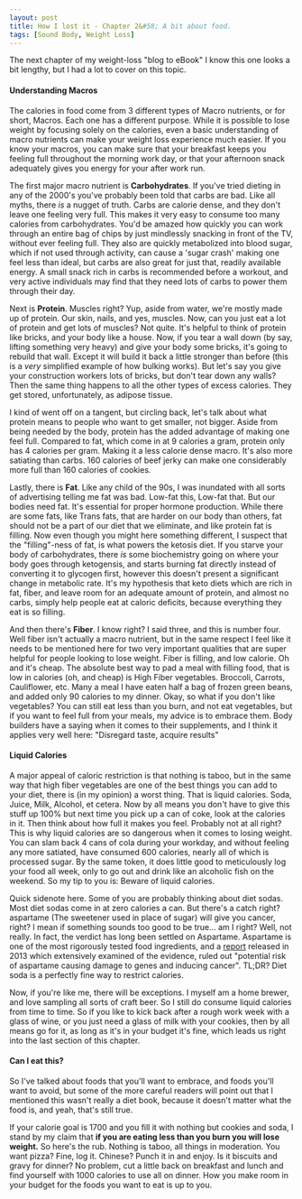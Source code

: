 ```yaml
---
layout: post
title: How I lost it - Chapter 2&#58; A bit about food.
tags: [Sound Body, Weight Loss]
---
```


The next chapter of my weight-loss "blog to eBook" I know this one looks a bit lengthy, but I had a lot to cover on this topic.

#### Understanding Macros

The calories in food come from 3 different types of Macro nutrients, or for short, Macros. Each one has a different purpose. While it is possible to lose weight by focusing solely on the calories, even a basic understanding of macro nutrients can make your weight loss experience much easier. If you know your macros, you can make sure that your breakfast keeps you feeling full throughout the morning work day, or that your afternoon snack adequately gives you energy for your after work run.

The first major macro nutrient is **Carbohydrates**. If you've tried dieting in any of the 2000's you've probably been told that carbs are bad. Like all myths, there *is* a nugget of truth. Carbs are calorie dense, and they don't leave one feeling very full. This makes it very easy to consume too many calories from carbohydrates. You'd be amazed how quickly you can work through an entire bag of chips by just mindlessly snacking in front of the TV, without ever feeling full. They also are quickly metabolized into blood sugar, which if not used through activity, can cause a 'sugar crash' making one feel less than ideal, but carbs are also great for just that, readily available energy. A small snack rich in carbs is recommended before a workout, and very active individuals may find that they need lots of carbs to power them through their day.

Next is **Protein**. Muscles right? Yup, aside from water, we're mostly made up of protein. Our skin, nails, and yes, muscles. Now, can you just eat a lot of protein and get lots of muscles? Not quite. It's helpful to think of protein like bricks, and your body like a house. Now, if you tear a wall down (by say, lifting something very heavy) and give your body some bricks, it's going to rebuild that wall. Except it will build it back a little stronger than before (this is a *very* simplified example of how bulking works). But let's say you give your construction workers lots of bricks, but don't tear down any walls? Then the same thing happens to all the other types of excess calories. They get stored, unfortunately, as adipose tissue.

I kind of went off on a tangent, but circling back, let's talk about what protein means to people who want to get smaller, not bigger. Aside from being needed by the body, protein has the added advantage of making one feel full. Compared to fat, which come in at 9 calories a gram, protein only has 4 calories per gram. Making it a less calorie dense macro. It's also more satiating than carbs. 160 calories of beef jerky can make one considerably more full than 160 calories of cookies.

Lastly, there is **Fat**. Like any child of the 90s, I was inundated with all sorts of advertising telling me fat was bad. Low-fat this, Low-fat that. But our bodies need fat. It's essential for proper hormone production. While there are some fats, like Trans fats, that are harder on our body than others, fat should not be a part of our diet that we eliminate, and like protein fat is filling. Now even though you might here something different, I suspect that the "filling"-ness of fat, is what powers the ketosis diet. If you starve your body of carbohydrates, there *is* some biochemistry going on where your body goes through ketogensis, and starts burning fat directly instead of converting it to glycogen first, however this doesn't present a significant change in metabolic rate. It's my hypothesis that keto diets which are rich in fat, fiber, and leave room for an adequate amount of protein, and almost no carbs, simply help people eat at caloric deficits, because everything they eat is so filling.

And then there's **Fiber**. I know right? I said three, and this is number four. Well fiber isn't actually a macro nutrient, but in the same respect I feel like it needs to be mentioned here for two very important qualities that are super helpful for people looking to lose weight. Fiber is filling, and low calorie. Oh and it's cheap. The absolute best way to pad a meal with filling food, that is low in calories (oh, and cheap) is High Fiber vegetables. Broccoli, Carrots, Cauliflower, etc. Many a meal I have eaten half a bag of frozen green beans, and added only 90 calories to my dinner. Okay, so what if you don't like vegetables? You can still eat less than you burn, and not eat vegetables, but if you want to feel full from your meals, my advice is to embrace them. Body builders have a saying when it comes to their supplements, and I think it applies very well here: "Disregard taste, acquire results"

#### Liquid Calories

A major appeal of caloric restriction is that nothing is taboo, but in the same way that high fiber vegetables are one of the best things you can add to your diet, there is (in my opinion) a worst thing. That is liquid calories. Soda, Juice, Milk, Alcohol, et cetera. Now by all means you don't have to give this stuff up 100% but next time you pick up a can of coke, look at the calories in it. Then think about how full it makes you feel. Probably not at all right? This is why liquid calories are so dangerous when it comes to losing weight. You can slam back 4 cans of cola during your workday, and without feeling any more satiated, have consumed 600 calories, nearly all of which is processed sugar. By the same token, it does little good to meticulously log your food all week, only to go out and drink like an alcoholic fish on the weekend. So my tip to you is: Beware of liquid calories.

Quick sidenote here. Some of you are probably thinking about diet sodas. Most diet sodas come in at zero calories a can. But there's a catch right? aspartame (The sweetener used in place of sugar) will give you cancer, right? I mean if something sounds too good to be true... am I right? Well, not really. In fact, the verdict has long been settled on Aspartame. Aspartame is one of the most rigorously tested food ingredients, and a [report](http://www.newsmax.com/health/Health-News/artificial-sweeteners-aspartame-food-safety-diet-soft-drinks/2013/12/10/id/541046/) released in 2013 which extensively examined of the evidence, ruled out "potential risk of aspartame causing damage to genes and inducing cancer". TL;DR? Diet soda is a perfectly fine way to restrict calories.

Now, if you're like me, there will be exceptions. I myself am a home brewer, and love sampling all sorts of craft beer. So I still do consume liquid calories from time to time. So if you like to kick back after a rough work week with a glass of wine, or you just need a glass of milk with your cookies, then by all means go for it, as long as it's in your budget it's fine, which leads us right into the last section of this chapter.

#### Can I eat this?

So I've talked about foods that you'll want to embrace, and foods you'll want to avoid, but some of the more careful readers will point out that I mentioned this wasn't really a diet book, because it doesn't matter what the food is, and yeah, that's still true.

If your calorie goal is 1700 and you fill it with nothing but cookies and soda, I stand by my claim that **if you are eating less than you burn you will lose weight.** So here's the rub. Nothing is taboo, all things in moderation. You want pizza? Fine, log it. Chinese? Punch it in and enjoy. Is it biscuits and gravy for dinner? No problem, cut a little back on breakfast and lunch and find yourself with 1000 calories to use all on dinner. How you make room in your budget for the foods you want to eat is up to you.
